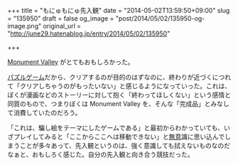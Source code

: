 +++
title = "もにゅもにゅ先入観"
date = "2014-05-02T13:59:50+09:00"
slug = "135950"
draft = false
og_image = "post/2014/05/02/135950-og-image.png"
original_url = "http://june29.hatenablog.jp/entry/2014/05/02/135950"

+++

<p><a href="http://www.monumentvalleygame.com/" title="Monument Valley: an iOS and Android game by ustwo">Monument Valley</a> がとてもおもしろかった。</p>
<p><a class="keyword" href="http://d.hatena.ne.jp/keyword/%A5%D1%A5%BA%A5%EB%A5%B2%A1%BC%A5%E0">パズルゲーム</a>だから、クリアするのが目的のはずなのに、終わりが近づくにつれて「クリアしちゃうのがもったいない」と感じるようになっていった。これは、ぼくが漫画などのストーリーに対して抱く「終わってほしくない」という感情と同質のもので、つまりぼくは Monument Valley を、そんな「完成品」とみなして消費していたのだろう。</p>
<p>「これは、騙し絵をテーマにしたゲームである」と最初からわかっていても、いざプレイしてみると「ここからここへは移動できない」と<a class="keyword" href="http://d.hatena.ne.jp/keyword/%CC%B5%B0%D5">無意</a>識に思い込んでしまうことが多々あって、先入観というのは、強く意識しても拭えないものなのだなぁと、おもしろく感じた。自分の先入観と向き合う競技だった。</p>